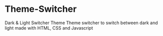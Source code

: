 # Theme-Switcher
Dark & Light Switcher Theme
Theme switcher to switch between dark and light made with HTML, CSS and Javascript
